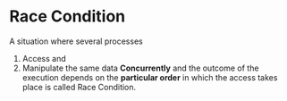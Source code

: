 # Race Condition
A situation where several processes
1. Access and
2. Manipulate
the same data **Concurrently** and the outcome of the execution depends on the **particular order** in which the access takes place is called Race Condition.
